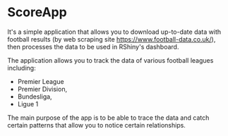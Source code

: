 # ScoreApp

It's a simple application that allows you to download up-to-date data with football results (by web scraping site https://www.football-data.co.uk/), then processes the data to be used in RShiny's dashboard.

The application allows you to track the data of various football leagues including:
- Premier League
- Premier Division,
- Bundesliga,
- Ligue 1
  
The main purpose of the app is to be able to trace the data and catch certain patterns that allow you to notice certain relationships.
